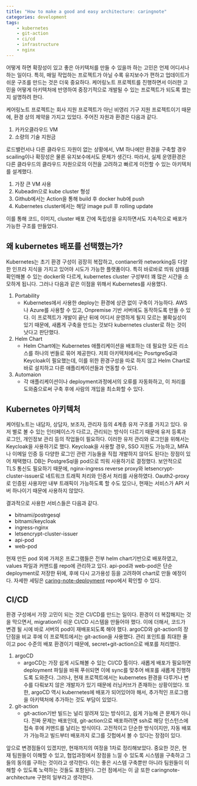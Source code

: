 ```yaml
---
title: "How to make a good and easy architecture: caringnote"
categories: development 
tags: 
    - kubernetes 
    - git-action
    - ci/cd
    - infrastructure
    - nginx
---
```

어떻게 하면 확장성이 있고 좋은 아키텍처를 만들 수 있을까 하는 고민은 언제 어디서나 하는 일이다. 특히, 매일 작업하는 프로젝트가 아닐 수록 유지보수가 편하고 업데이트가 쉬운 구조를 만드는 것은 더욱 중요하다. 케어링노트 프로젝트를 진행하면서 이러한 고민을 어떻게 아키텍처에 반영하여 중장기적으로 개발될 수 있는 프로젝트가 되도록 했는지 설명하려 한다.

케어링노트 프로젝트는 회사 지원 프로젝트가 아닌 비영리 기구 지원 프로젝트이기 때문에, 환경 상의 제약을 가지고 있었다. 주어진 자원과 환경은 다음과 같다.
1. 카카오클라우드 VM
2. 소량의 기술 지원금

로드밸런서나 다른 클라우드 자원이 없는 상황에서, VM 하나에만 환경을 구축할 경우 scailing이나 확장성은 물론 유지보수에서도 문제가 생긴다. 따라서, 실제 운영환경은 다른 클라우드의 클라우드 자원으로의 이전을 고려하고 빠르게 이전할 수 있는 아키텍처를 설계했다.
1. 가장 큰 VM 사용
2. Kubeadm으로 kube cluster 형성
3. Github에서는 Action을 통해 build 후 docker hub에 push
4. Kubernetes cluster에서는 해당 image pull 후 rolling update

이를 통해 코드, 이미지, cluster 배포 간에 독립성을 유지하면서도 지속적으로 배포가 가능한 구조를 만들었다.

## 왜 kubernetes 배포를 선택했는가?
Kubernetes는 초기 환경 구성이 굉장히 복잡하고, contianer와 networking등 다양한 인프라 지식을 가지고 있어야 시도가 가능한 플랫폼이다. 특히 바로바로 띄워 상태를 확인해볼 수 있는 docker와 다르게, kubernetes cluster 구성부터 꽤 많은 시간을 소모하게 됩니다. 그러나 다음과 같은 이점을 위해서 Kubernetes를 사용했다.
1. Portability
    * Kubernetes에서 사용한 deploy는 환경에 상관 없이 구축이 가능하다. AWS나 Azure를 사용할 수 있고, Onpremise 기반 서버에도 동작하도록 만들 수 있다. 이 프로젝트가 개발이 끝난 뒤에 어디서 운영하게 될지 모르는 불확실성이 있기 때문에, 새롭게 구축을 만드는 것보다 kubernetes cluster로 하는 것이 낫다고 판단했다.
2. Helm Chart
    * Helm Chart에는 Kubernetes 애플리케이션을 배포하는 데 필요한 모든 리소스를 하나의 번들로 묶어 제공한다. 저희 아키텍처에서는 PosrtgreSql과 Keycloak이 필요했는데, 이를 위한 환경구성을 따로 하지 않고 Helm Chart로 바로 설치하고 다른 애플리케이션들과 연동할 수 있다.
3. Automaion
    * 각 애플리케이션이나 deployment과정에서의 오류를 자동화하고, 이 처리를 도와줌으로써 구축 후에 사람의 개입을 최소화할 수 있다.

## Kubernetes 아키텍처
케어링노트는 내담자, 상담자, 보조자, 관리자 등의 4계층 유저 구조를 가지고 있다. 유저 별로 볼 수 있는 인터페이스가 다르고, 관리되는 방식이 다르기 때문에 유저 등록과 로그인, 개인정보 관리 등의 작업들이 필요하다. 이러한 유저 관리와 로그인을 위해서는 Keycloak을 사용하기로 했다. Keycloak을 사용할 경우, SSO 지원도 가능하고, MFA나 이메일 인증 등 다양한 로그인 관련 기능들을 직접 개발하지 않아도 된다는 장점이 있어 채택했다. DB는 PostgreSql을 pod으로 띄워 사용하기로 결정했다. 
보안적으로 TLS 통신도 필요하기 때문에, nginx-ingress reverse proxy와 letsencrypt-cluster-issuer로 네트워크 트래픽 처리와 인증서 처리를 사용하였다.
Oauth2-proxy로 인증된 사용자만 내부 트래픽이 가능하도록 할 수도 있으나, 현재는 서비스가 API 서버 하나이기 때문에 사용하지 않았다.

결과적으로 사용한 서비스들은 다음과 같다.
* bitnami/postrgesql
* bitnami/keycloak
* ingress-nginx
* letsencrypt-cluster-issuer
* api-pod
* web-pod

현재 만든 pod 외에 가져온 프로그램들은 전부 helm chart기반으로 배포하였고, values 파일과 커맨드를 repo에 관리하고 있다.
api-pod과 web-pod은 단순 deployment로 저장한 뒤에, 후에 다시 고가용성 등을 고려하여 chart로 만들 예정이다. 자세한 세팅은 [caring-note-deployment](https://github.com/MediBird/caring-note-deployment) repo에서 확인할 수 있다.

## CI/CD
환경 구성에서 가장 고민이 되는 것은 CI/CD를 만드는 일이다. 환경이 더 복잡해지는 것을 막으면서, migration이 쉬운 CI/CD 시스템을 만들어야 했다. 이에 더해서, 코드가 변경 될 시에 바로 서버의 pod이 재배포되도록 해야 했다. argoCD와 git-action의 장단점을 비교 후에 이 프로젝트에서는 git-action을 사용했다.
관리 포인트를 최대한 줄이고 poc 수준의 배포 환경이기 때문에, secret+git-action으로 배포를 처리했다.

1. argoCD
   * argoCD는 가장 쉽게 시도해볼 수 있는 CI/CD 툴이다. 새롭게 배포가 필요하면 deployment 파일을 바꿔 푸쉬되면 이에 sync를 맞추어 배포를 새롭게 진행하도록 도와준다. 그러나, 현재 프로젝트에서는 kubernetes 환경을 다루거나 변수를 다뤄보지 않은 개발자가 있기 때문에 러닝커브가 존재하는 상황이었다. 또한, argoCD 역시 kubernetes에 배포가 되어있어야 해서, 추가적인 프로그램을 아키텍처에 추가하는 것도 부담이 있었다.
2. git-action
   * git-action기반 빌드는 널리 알려져 있는 방식이고, 쉽게 가능해 큰 문제가 아니다. 진짜 문제는 배포인데, git-action으로 배포하려면 ssh로 해당 인스턴스에 접속 후에 커맨드를 날리는 방식이다. 고전적이고 단순한 방식이지만, 자동 배포가 가능하고 빌드부터 배포까지 로그를 깃헙에서 볼 수 있다는 장점이 있다.


앞으로 변경점들이 있겠지만, 현재까지의 여정을 1차로 정리해보았다. 중요한 것은, 현재 팀원들이 이해할 수 있고, 협업과정에서 장점을 느낄 수 있도록 시스템을 구축하고 그들의 동의를 구하는 것이라고 생각한다. 이는 좋은 시스템 구축뿐만 아니라 팀원들이 이해할 수 있도록 노력하는 것들도 포함된다. 그런 점에서는 이 글 또한 caringnote-architecture 구현의 일부라고 생각한다.
